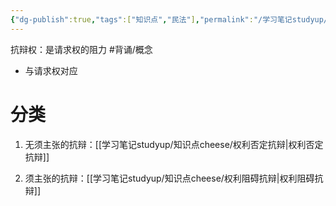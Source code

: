 ```yaml
---
{"dg-publish":true,"tags":["知识点","民法"],"permalink":"/学习笔记studyup/知识点cheese/抗辩权/","dgPassFrontmatter":true,"created":"2024-07-05T14:07:34.041+08:00","updated":"2024-10-24T20:21:00.104+08:00"}
---
```


抗辩权：是请求权的阻力 #背诵/概念 
- 与请求权对应
# 分类
1. 无须主张的抗辩：[[学习笔记studyup/知识点cheese/权利否定抗辩\|权利否定抗辩]]

2. 须主张的抗辩：[[学习笔记studyup/知识点cheese/权利阻碍抗辩\|权利阻碍抗辩]]
